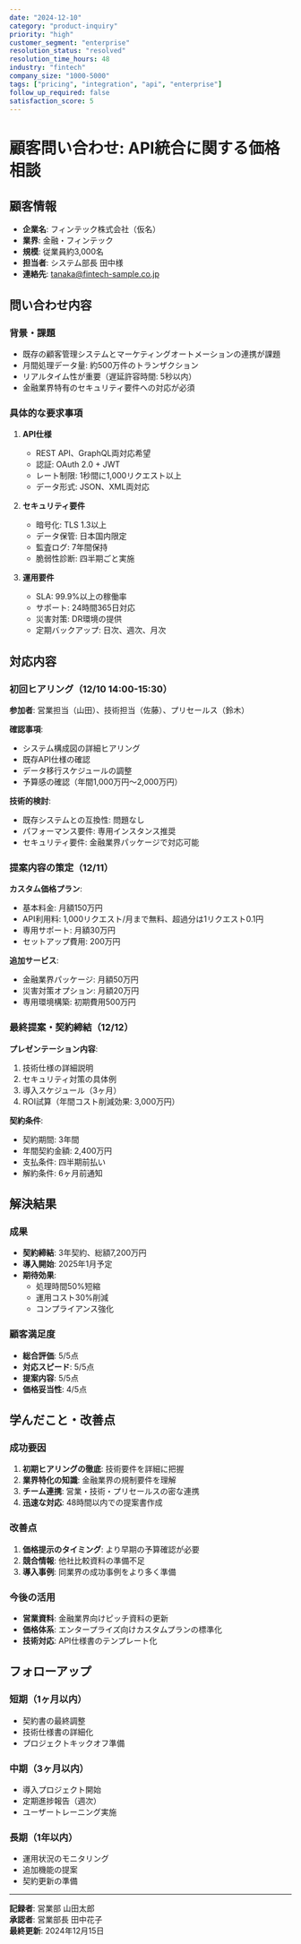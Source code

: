 ```yaml
---
date: "2024-12-10"
category: "product-inquiry"
priority: "high"
customer_segment: "enterprise"
resolution_status: "resolved"
resolution_time_hours: 48
industry: "fintech"
company_size: "1000-5000"
tags: ["pricing", "integration", "api", "enterprise"]
follow_up_required: false
satisfaction_score: 5
---
```


# 顧客問い合わせ: API統合に関する価格相談

## 顧客情報
- **企業名**: フィンテック株式会社（仮名）
- **業界**: 金融・フィンテック
- **規模**: 従業員約3,000名
- **担当者**: システム部長 田中様
- **連絡先**: tanaka@fintech-sample.co.jp

## 問い合わせ内容

### 背景・課題
- 既存の顧客管理システムとマーケティングオートメーションの連携が課題
- 月間処理データ量: 約500万件のトランザクション
- リアルタイム性が重要（遅延許容時間: 5秒以内）
- 金融業界特有のセキュリティ要件への対応が必須

### 具体的な要求事項
1. **API仕様**
   - REST API、GraphQL両対応希望
   - 認証: OAuth 2.0 + JWT
   - レート制限: 1秒間に1,000リクエスト以上
   - データ形式: JSON、XML両対応

2. **セキュリティ要件**
   - 暗号化: TLS 1.3以上
   - データ保管: 日本国内限定
   - 監査ログ: 7年間保持
   - 脆弱性診断: 四半期ごと実施

3. **運用要件**
   - SLA: 99.9%以上の稼働率
   - サポート: 24時間365日対応
   - 災害対策: DR環境の提供
   - 定期バックアップ: 日次、週次、月次

## 対応内容

### 初回ヒアリング（12/10 14:00-15:30）
**参加者**: 営業担当（山田）、技術担当（佐藤）、プリセールス（鈴木）

**確認事項**:
- システム構成図の詳細ヒアリング
- 既存API仕様の確認
- データ移行スケジュールの調整
- 予算感の確認（年間1,000万円～2,000万円）

**技術的検討**:
- 既存システムとの互換性: 問題なし
- パフォーマンス要件: 専用インスタンス推奨
- セキュリティ要件: 金融業界パッケージで対応可能

### 提案内容の策定（12/11）
**カスタム価格プラン**:
- 基本料金: 月額150万円
- API利用料: 1,000リクエスト/月まで無料、超過分は1リクエスト0.1円
- 専用サポート: 月額30万円
- セットアップ費用: 200万円

**追加サービス**:
- 金融業界パッケージ: 月額50万円
- 災害対策オプション: 月額20万円
- 専用環境構築: 初期費用500万円

### 最終提案・契約締結（12/12）
**プレゼンテーション内容**:
1. 技術仕様の詳細説明
2. セキュリティ対策の具体例
3. 導入スケジュール（3ヶ月）
4. ROI試算（年間コスト削減効果: 3,000万円）

**契約条件**:
- 契約期間: 3年間
- 年間契約金額: 2,400万円
- 支払条件: 四半期前払い
- 解約条件: 6ヶ月前通知

## 解決結果

### 成果
- **契約締結**: 3年契約、総額7,200万円
- **導入開始**: 2025年1月予定
- **期待効果**: 
  - 処理時間50%短縮
  - 運用コスト30%削減
  - コンプライアンス強化

### 顧客満足度
- **総合評価**: 5/5点
- **対応スピード**: 5/5点  
- **提案内容**: 5/5点
- **価格妥当性**: 4/5点

## 学んだこと・改善点

### 成功要因
1. **初期ヒアリングの徹底**: 技術要件を詳細に把握
2. **業界特化の知識**: 金融業界の規制要件を理解
3. **チーム連携**: 営業・技術・プリセールスの密な連携
4. **迅速な対応**: 48時間以内での提案書作成

### 改善点
1. **価格提示のタイミング**: より早期の予算確認が必要
2. **競合情報**: 他社比較資料の準備不足
3. **導入事例**: 同業界の成功事例をより多く準備

### 今後の活用
- **営業資料**: 金融業界向けピッチ資料の更新
- **価格体系**: エンタープライズ向けカスタムプランの標準化
- **技術対応**: API仕様書のテンプレート化

## フォローアップ

### 短期（1ヶ月以内）
- 契約書の最終調整
- 技術仕様書の詳細化
- プロジェクトキックオフ準備

### 中期（3ヶ月以内）  
- 導入プロジェクト開始
- 定期進捗報告（週次）
- ユーザートレーニング実施

### 長期（1年以内）
- 運用状況のモニタリング
- 追加機能の提案
- 契約更新の準備

---

**記録者**: 営業部 山田太郎  
**承認者**: 営業部長 田中花子  
**最終更新**: 2024年12月15日 